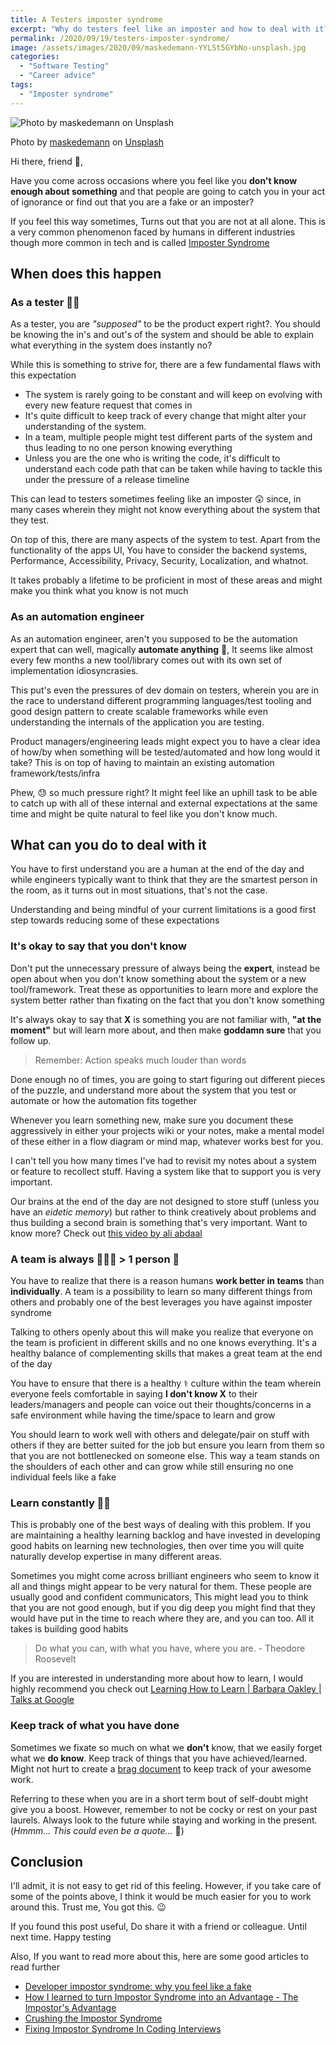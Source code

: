```yaml
---
title: A Testers imposter syndrome
excerpt: "Why do testers feel like an imposter and how to deal with it?"
permalink: /2020/09/19/testers-imposter-syndrome/
image: /assets/images/2020/09/maskedemann-YYLSt5GYbNo-unsplash.jpg
categories:
  - "Software Testing"
  - "Career advice"
tags:
  - "Imposter syndrome"
---
```


![Photo by maskedemann on Unsplash](/assets/images/2020/09/maskedemann-YYLSt5GYbNo-unsplash.jpg)

<span>Photo by
<a href="https://unsplash.com/@maskedemann?utm_source=unsplash&amp;utm_medium=referral&amp;utm_content=creditCopyText">maskedemann</a>
on
<a href="https://unsplash.com/s/photos/scared?utm_source=unsplash&amp;utm_medium=referral&amp;utm_content=creditCopyText">Unsplash</a></span>

Hi there, friend 👋,

Have you come across occasions where you feel like you **don't know enough about something** and
that people are going to catch you in your act of ignorance or find out that you are a fake or an
imposter?

If you feel this way sometimes, Turns out that you are not at all alone. This is a very common
phenomenon faced by humans in different industries though more common in tech and is called
[Imposter Syndrome](https://en.wikipedia.org/wiki/Impostor_syndrome)

## When does this happen

### As a tester 🕵️‍♂️

As a tester, you are _"supposed"_ to be the product expert right?. You should be knowing the in's
and out's of the system and should be able to explain what everything in the system does instantly
no?

While this is something to strive for, there are a few fundamental flaws with this expectation

- The system is rarely going to be constant and will keep on evolving with every new feature request
  that comes in
- It's quite difficult to keep track of every change that might alter your understanding of the
  system.
- In a team, multiple people might test different parts of the system and thus leading to no one
  person knowing everything
- Unless you are the one who is writing the code, it's difficult to understand each code path that
  can be taken while having to tackle this under the pressure of a release timeline

This can lead to testers sometimes feeling like an imposter 😲 since, in many cases wherein they
might not know everything about the system that they test.

On top of this, there are many aspects of the system to test. Apart from the functionality of the
apps UI, You have to consider the backend systems, Performance, Accessibility, Privacy, Security,
Localization, and whatnot.

It takes probably a lifetime to be proficient in most of these areas and might make you think what
you know is not much

### As an automation engineer

As an automation engineer, aren't you supposed to be the automation expert that can well, magically
**automate anything** 🐇, It seems like almost every few months a new tool/library comes out with
its own set of implementation idiosyncrasies.

This put's even the pressures of dev domain on testers, wherein you are in the race to understand
different programming languages/test tooling and good design pattern to create scalable frameworks
while even understanding the internals of the application you are testing.

Product managers/engineering leads might expect you to have a clear idea of how/by when something
will be tested/automated and how long would it take? This is on top of having to maintain an
existing automation framework/tests/infra

Phew, 😓 so much pressure right? It might feel like an uphill task to be able to catch up with all
of these internal and external expectations at the same time and might be quite natural to feel like
you don't know much.

## What can you do to deal with it

You have to first understand you are a human at the end of the day and while engineers typically
want to think that they are the smartest person in the room, as it turns out in most situations,
that's not the case.

Understanding and being mindful of your current limitations is a good first step towards reducing
some of these expectations

### It's okay to say that you don't know

Don't put the unnecessary pressure of always being the **expert**, instead be open about when you
don't know something about the system or a new tool/framework. Treat these as opportunities to learn
more and explore the system better rather than fixating on the fact that you don't know something

It's always okay to say that **X** is something you are not familiar with, **"at the moment"** but
will learn more about, and then make **goddamn sure** that you follow up.

> Remember: Action speaks much louder than words

Done enough no of times, you are going to start figuring out different pieces of the puzzle, and
understand more about the system that you test or automate or how the automation fits together

Whenever you learn something new, make sure you document these aggressively in either your projects
wiki or your notes, make a mental model of these either in a flow diagram or mind map, whatever
works best for you.

I can't tell you how many times I've had to revisit my notes about a system or feature to recollect
stuff. Having a system like that to support you is very important.

Our brains at the end of the day are not designed to store stuff (unless you have an _eidetic
memory_) but rather to think creatively about problems and thus building a second brain is something
that's very important. Want to know more? Check out
[this video by ali abdaal](https://www.youtube.com/watch?v=OP3dA2GcAh8)

### A team is always 🏃🏃🏃 > 1 person 🏃

You have to realize that there is a reason humans **work better in teams** than **individually**. A
team is a possibility to learn so many different things from others and probably one of the best
leverages you have against imposter syndrome

Talking to others openly about this will make you realize that everyone on the team is proficient in
different skills and no one knows everything. It's a healthy balance of complementing skills that
makes a great team at the end of the day

You have to ensure that there is a healthy ⚕️ culture within the team wherein everyone feels
comfortable in saying **I don't know X** to their leaders/managers and people can voice out their
thoughts/concerns in a safe environment while having the time/space to learn and grow

You should learn to work well with others and delegate/pair on stuff with others if they are better
suited for the job but ensure you learn from them so that you are not bottlenecked on someone else.
This way a team stands on the shoulders of each other and can grow while still ensuring no one
individual feels like a fake

### Learn constantly 🧑‍💻

This is probably one of the best ways of dealing with this problem. If you are maintaining a healthy
learning backlog and have invested in developing good habits on learning new technologies, then over
time you will quite naturally develop expertise in many different areas.

Sometimes you might come across brilliant engineers who seem to know it all and things might appear
to be very natural for them. These people are usually good and confident communicators, This might
lead you to think that you are not good enough, but if you dig deep you might find that they would
have put in the time to reach where they are, and you can too. All it takes is building good habits

> Do what you can, with what you have, where you are. - Theodore Roosevelt

If you are interested in understanding more about how to learn, I would highly recommend you check
out
[Learning How to Learn | Barbara Oakley | Talks at Google](https://www.youtube.com/watch?v=vd2dtkMINIw)

### Keep track of what you have done

Sometimes we fixate so much on what we **don't** know, that we easily forget what we **do know**.
Keep track of things that you have achieved/learned. Might not hurt to create a
[brag document](https://jvns.ca/blog/brag-documents/) to keep track of your awesome work.

Referring to these when you are in a short term bout of self-doubt might give you a boost. However,
remember to not be cocky or rest on your past laurels. Always look to the future while staying and
working in the present. (_Hmmm... This could even be a quote..._ 🤔)

## Conclusion

I'll admit, it is not easy to get rid of this feeling. However, if you take care of some of the
points above, I think it would be much easier for you to work around this. Trust me, You got this.
😉

If you found this post useful, Do share it with a friend or colleague. Until next time. Happy
testing

Also, If you want to read more about this, here are some good articles to read further

- [Developer impostor syndrome: why you feel like a fake](https://www.parkersoftware.com/blog/developer-impostor-syndrome-why-you-feel-like-a-fake/)
- [How I learned to turn Impostor Syndrome into an Advantage - The Impostor's Advantage](https://www.zainrizvi.io/blog/the-impostors-advantage/)
- [Crushing the Impostor Syndrome](http://www.cyclonelife.net/2013/07/crushing-the-impostor-syndrome/)
- [Fixing Impostor Syndrome In Coding Interviews](https://www.interviewcake.com/impostor-syndrome-in-programming-interviews)
